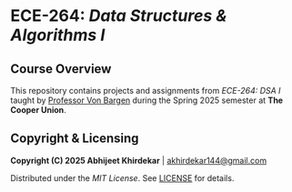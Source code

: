 # ECE-264: *Data Structures &amp; Algorithms I*

## Course Overview

This repository contains projects and assignments from *ECE-264: DSA I* taught by [Professor Von Bargen](https://github.com/cdvonbargen) during the Spring 2025 semester at **The Cooper Union**.

## Copyright & Licensing

**Copyright (C) 2025 Abhijeet Khirdekar** | <akhirdekar144@gmail.com>

Distributed under the *MIT License*. See [LICENSE](https://github.com/akhirdekar/ece-264/blob/main/LICENSE) for details.



